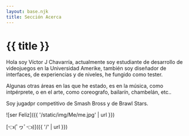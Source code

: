 ```yaml
---
layout: base.njk
title: Sección Acerca
---
```


# {{ title }}

Hola soy Víctor J Chavarría, actualmente soy estudiante de desarrollo de videojuegos en la Universidad Amerike, también soy diseñador de interfaces, de experiencias y de niveles, he fungido como tester.

Algunas otras áreas en las que he estado, es en la música, como intpérprete, o en el arte, como coreografo, bailarín, chambelán, etc..

Soy jugadpr competitivo de Smash Bross y de Brawl Stars.

![ser Feliz]({{ '/static/img/Me/me.jpg' | url }})

[👈(ﾟヮﾟ👈)]({{ '/' | url }})
